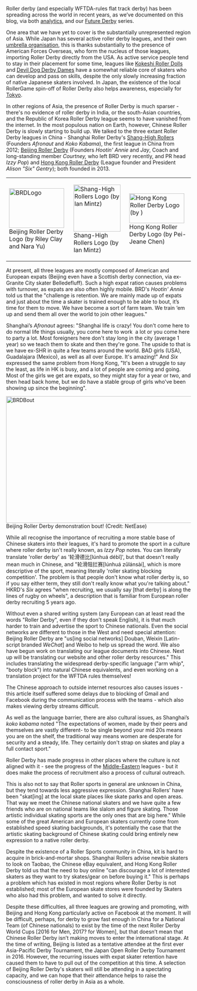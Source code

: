 <html><body><p>Roller derby (and especially WFTDA-rules flat track derby) has been spreading across the world in recent years, as we’ve documented on this blog, via both <a href="https://www.scottishrollerderbyblog.com/2015/06/07/visualising-the-internationalisation-of-roller-derby-part-2-of-2-2011-to-present/">analytics</a>, and our <a href="https://www.scottishrollerderbyblog.com/tag/Future-Derby/">Future Derby</a> series.

One area that we have yet to cover is the substantially unrepresented region of Asia. While Japan has several active roller derby leagues, and their own <a href="https://www.facebook.com/rdjapan">umbrella organisation</a>, this is thanks substantially to the presence of American Forces Overseas, who form the nucleus of those leagues, importing Roller Derby directly from the USA. As active service people tend to stay in their placement for some time, leagues like <a href="http://www.kokeshirollerdolls.com/">Kokeshi Roller Dolls</a> and <a href="http://www.devildogderbydames.com/">Devil Dog Derby Dames</a> have a somewhat reliable core of skaters who can develop and pass on skills, despite the only slowly increasing fraction of native Japanese skaters involved. In Japan, the existence of the local RollerGame spin-off of Roller Derby also helps awareness, especially for <a href="https://www.facebook.com/TokyoRollerGirls/info?tab=page_info">Tokyo</a>.

In other regions of Asia, the presence of Roller Derby is much sparser - there's no evidence of roller derby in India, or the south-Asian countries, and the Republic of Korea Roller Derby league seems to have vanished from the internet. In the most populous nation on Earth, however, Chinese Roller Derby is slowly starting to build up.
We talked to the three extant Roller Derby leagues in China - Shanghai Roller Derby's <a href="http://shanghairollerderby.tumblr.com/">Shang-High Rollers</a> (Founders <em>Afronaut</em> and <em>Koko Kabama</em>), the first league in China from 2012; <a href="http://www.beijingrollerderby.com/">Beijing Roller Derby</a> (Founders <em>Hootin' Annie</em> and <em>Jay</em>, Coach and long-standing member <em>Courtney, </em>who left BRD very recently, and PR head <em>Izzy Pop</em>) and <a href="http://www.hongkongrollerderby.com/">Hong Kong Roller Derby</a> (League founder and President <em>Alison "Six" Gentry</em>); both founded in 2013.
</p><table>
<tbody>
<tr>
<td>

<a href="/2015/07/brdlogo.jpg"><img class="wp-image-4793 size-thumbnail" src="https://www.scottishrollerderbyblog.com/2015/07/brdlogo.jpg?w=150" alt="BRDLogo" width="150" height="108"></a> Beijing Roller Derby Logo (by Riley Clay and Nara Yu)</td>
<td>

<a href="/2015/07/srdlogo.png"><img class="wp-image-4794 size-full" src="/2015/07/srdlogo.png" alt="Shang-High Rollers Logo (by Ian Mintz)" width="128" height="128"></a> Shang-High Rollers Logo (by Ian Mintz)</td>
<td>

<a href="/2015/07/hkrdlogo.png"><img class="wp-image-4795 size-thumbnail" src="https://www.scottishrollerderbyblog.com/2015/07/hkrdlogo.png?w=150" alt="Hong Kong Roller Derby Logo (by )" width="150" height="81"></a> Hong Kong Roller Derby Logo (by Pei-Jeane Chen)</td>
</tr>
</tbody>
</table>
At present, all three leagues are mostly composed of American and European expats (Beijing even have a Scottish derby connection, via ex-Granite City skater Belledefluff).
Such a high expat ration causes problems with turnover, as expats are also often highly mobile.
BRD's <em>Hootin' Annie</em> told us that the "challenge is retention. We are mainly made up of expats and just about the time a skater is trained enough to be able to bout, it’s time for them to move. We have become a sort of farm team. We train ‘em up and send them all over the world to join other leagues."

Shanghai’s <em>Afronaut</em> agrees: "Shanghai life is crazy! You don't come here to do normal life things usually, you come here to work  a lot or you come here to party a lot. Most foreigners here don't stay long in the city (average 1 year) so we teach them to skate and then they're gone. The upside to that is we have ex-SHR in quite a few teams around the world. BAD girls (USA), Guadalajara (Mexico), as well as all over Europe. It's amazing!"
And <em>Six</em> expressed the same problem from Hong Kong, "It's been a struggle to say the least, as life in HK is busy, and a lot of people are coming and going. Most of the girls we get are expats, so they might stay for a year or two, and then head back home, but we do have a stable group of girls who've been showing up since the beginning".

<img class="wp-image-4792 size-large" src="https://www.scottishrollerderbyblog.com/2015/07/brdbout.jpg?w=614" alt="BRDBout" width="614" height="345"> Beijing Roller Derby demonstration bout! (Credit: NetEase)

While all recognise the importance of recruiting a more stable base of Chinese skaters into their leagues, it's hard to promote the sport in a culture where roller derby isn't really known, as <em>Izzy Pop</em> notes. You can literally translate 'roller derby' as '轮滑德比[lúnhuá débĭ]', but that doesn't really mean much in Chinese, and "轮滑阻拦赛[lúnhuá zŭlánsài], which is more descriptive of the sport, meaning literally 'roller skating blocking competition'. The problem is that people don't know what roller derby is, so if you say either term, they still don't really know what you're talking about."
HKRD's <em>Six</em> agrees "when recruiting, we usually say [that derby] is along the lines of rugby on wheels", a description that is familiar from European roller derby recruiting 5 years ago.

Without even a shared writing system (any European can at least read the words "Roller Derby", even if they don't speak English), it is that much harder to train and advertise the sport to Chinese nationals. Even the social networks are different to those in the West and need special attention: Beijing Roller Derby are "us[ing social networks] Douban, Weixin [Latin-script branded <em>WeChat</em>] and Weibo to help us spread the word. We also have begun work on translating our league documents into Chinese. Next up will be translating our website and other roller derby resources." This includes translating the widespread derby-specific language ("arm whip", "booty block") into natural Chinese equivalents, and even working on a translation project for the WFTDA rules themselves!

The Chinese approach to outside internet resources also causes issues - this article itself suffered some delays due to blocking of Gmail and Facebook during the communication process with the teams - which also makes viewing derby streams difficult.

As well as the language barrier, there are also cultural issues, as Shanghai’s <em>koko kabama</em> noted "The expectations of women, made by their peers and themselves are vastly different- to be single beyond your mid 20s means you are on the shelf, the traditional way means women are desperate for security and a steady, life. They certainly don't strap on skates and play a full contact sport."

Roller Derby has made progress in other places where the culture is not aligned with it - see the progress of the <a href="https://www.scottishrollerderbyblog.com/2014/11/19/the-future-of-derby-the-middle-east/">Middle-Eastern</a> leagues - but it does make the process of recruitment also a process of cultural outreach.

This is also not to say that Roller sports in general are unknown in China, but they tend towards less aggressive expression. Shanghai Rollers’ have been "skat[ing] at the local skate places like skate parks and open areas. That way we meet the Chinese national skaters and we have quite a few friends who are on national teams like slalom and figure skating. Those artistic individual skating sports are the only ones that are big here."
While some of the great American and European skaters currently come from established speed skating backgrounds, it's potentially the case that the artistic skating background of Chinese skating could bring entirely new expression to a native roller derby.

Despite the existence of a Roller Sports community in China, kit is hard to acquire in brick-and-mortar shops. Shanghai Rollers advise newbie skaters to look on Taobao, the Chinese eBay equivalent, and Hong Kong Roller Derby told us that the need to buy online "can discourage a lot of interested skaters as they want to try skates/gear on before buying it." This is perhaps a problem which has existed in most regions where Roller Derby is not established; most of the European skate stores were founded by Skaters who also had this problem, and wanted to solve it directly.

Despite these difficulties, all three leagues are growing and promoting, with Beijing and Hong Kong particularly active on Facebook at the moment. It will be difficult, perhaps, for derby to grow fast enough in China for a National Team (of Chinese nationals) to exist by the time of the next Roller Derby World Cups [2016 for Men, 2017? for Women], but that doesn’t mean that Chinese Roller Derby isn’t making moves to enter the international stage.
At the time of writing, Beijing is listed as a tentative attendee at the first ever Asia-Pacific Derby Tournament, the Japan Open Roller Derby Tournament in 2016. However, the recurring issues with expat skater retention have caused them to have to pull out of the competition at this time. A selection of Beijing Roller Derby's skaters will still be attending in a spectating capacity, and we can hope that their attendance helps to raise the consciousness of roller derby in Asia as a whole.</body></html>
